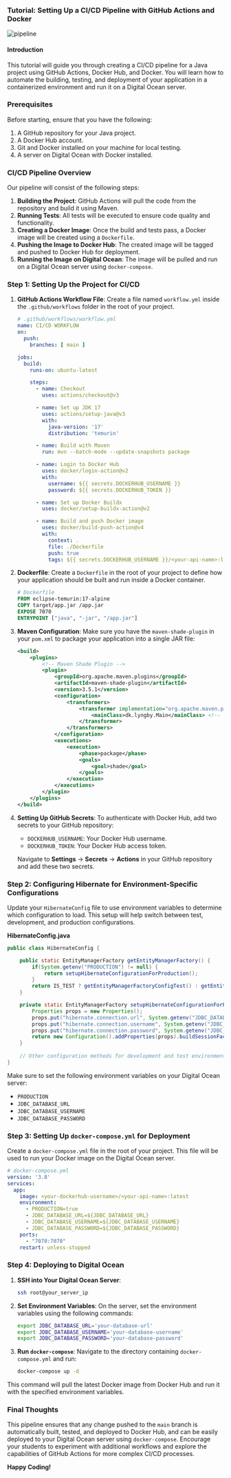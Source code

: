 ### Tutorial: Setting Up a CI/CD Pipeline with GitHub Actions and Docker

<img src="./images/cicd-pipeline.png" alt="pipeline">

#### Introduction
This tutorial will guide you through creating a CI/CD pipeline for a Java project using GitHub Actions, Docker Hub, and Docker. You will learn how to automate the building, testing, and deployment of your application in a containerized environment and run it on a Digital Ocean server.

### Prerequisites
Before starting, ensure that you have the following:
1. A GitHub repository for your Java project.
2. A Docker Hub account.
3. Git and Docker installed on your machine for local testing.
4. A server on Digital Ocean with Docker installed.

### CI/CD Pipeline Overview
Our pipeline will consist of the following steps:

1. **Building the Project**: GitHub Actions will pull the code from the repository and build it using Maven.
2. **Running Tests**: All tests will be executed to ensure code quality and functionality.
3. **Creating a Docker Image**: Once the build and tests pass, a Docker image will be created using a `Dockerfile`.
4. **Pushing the Image to Docker Hub**: The created image will be tagged and pushed to Docker Hub for deployment.
5. **Running the Image on Digital Ocean**: The image will be pulled and run on a Digital Ocean server using `docker-compose`.

### Step 1: Setting Up the Project for CI/CD

1. **GitHub Actions Workflow File**:
   Create a file named `workflow.yml` inside the `.github/workflows` folder in the root of your project.

   ```yaml
   # .github/workflows/workflow.yml
   name: CI/CD WORKFLOW
   on:
     push:
       branches: [ main ]

   jobs:
     build:
       runs-on: ubuntu-latest

       steps:
         - name: Checkout
           uses: actions/checkout@v3

         - name: Set up JDK 17
           uses: actions/setup-java@v3
           with:
             java-version: '17'
             distribution: 'temurin'

         - name: Build with Maven
           run: mvn --batch-mode --update-snapshots package

         - name: Login to Docker Hub
           uses: docker/login-action@v2
           with:
             username: ${{ secrets.DOCKERHUB_USERNAME }}
             password: ${{ secrets.DOCKERHUB_TOKEN }}

         - name: Set up Docker Buildx
           uses: docker/setup-buildx-action@v2

         - name: Build and push Docker image
           uses: docker/build-push-action@v4
           with:
             context: .
             file: ./Dockerfile
             push: true
             tags: ${{ secrets.DOCKERHUB_USERNAME }}/<your-api-name>:latest
   ```

2. **Dockerfile**:
   Create a `Dockerfile` in the root of your project to define how your application should be built and run inside a Docker container.

   ```dockerfile
   # Dockerfile
   FROM eclipse-temurin:17-alpine
   COPY target/app.jar /app.jar
   EXPOSE 7070
   ENTRYPOINT ["java", "-jar", "/app.jar"]
   ```

3. **Maven Configuration**:
   Make sure you have the `maven-shade-plugin` in your `pom.xml` to package your application into a single JAR file:

   ```xml
   <build>
       <plugins>
           <!-- Maven Shade Plugin -->
           <plugin>
               <groupId>org.apache.maven.plugins</groupId>
               <artifactId>maven-shade-plugin</artifactId>
               <version>3.5.1</version>
               <configuration>
                   <transformers>
                       <transformer implementation="org.apache.maven.plugins.shade.resource.ManifestResourceTransformer">
                           <mainClass>dk.lyngby.Main</mainClass> <!-- Update this with your main class -->
                       </transformer>
                   </transformers>
               </configuration>
               <executions>
                   <execution>
                       <phase>package</phase>
                       <goals>
                           <goal>shade</goal>
                       </goals>
                   </execution>
               </executions>
           </plugin>
       </plugins>
   </build>
   ```

4. **Setting Up GitHub Secrets**:
   To authenticate with Docker Hub, add two secrets to your GitHub repository:
    - `DOCKERHUB_USERNAME`: Your Docker Hub username.
    - `DOCKERHUB_TOKEN`: Your Docker Hub access token.

   Navigate to **Settings** → **Secrets** → **Actions** in your GitHub repository and add these two secrets.

### Step 2: Configuring Hibernate for Environment-Specific Configurations

Update your `HibernateConfig` file to use environment variables to determine which configuration to load. This setup will help switch between test, development, and production configurations.

**HibernateConfig.java**

```java
public class HibernateConfig {

    public static EntityManagerFactory getEntityManagerFactory() {
        if(System.getenv("PRODUCTION") != null) {
            return setupHibernateConfigurationForProduction();
        }
        return IS_TEST ? getEntityManagerFactoryConfigTest() : getEntityManagerFactoryConfigDevelopment();
    }

    private static EntityManagerFactory setupHibernateConfigurationForProduction() {
        Properties props = new Properties();
        props.put("hibernate.connection.url", System.getenv("JDBC_DATABASE_URL"));
        props.put("hibernate.connection.username", System.getenv("JDBC_DATABASE_USERNAME"));
        props.put("hibernate.connection.password", System.getenv("JDBC_DATABASE_PASSWORD"));
        return new Configuration().addProperties(props).buildSessionFactory();
    }
    
    // Other configuration methods for development and test environments
}
```

Make sure to set the following environment variables on your Digital Ocean server:
- `PRODUCTION`
- `JDBC_DATABASE_URL`
- `JDBC_DATABASE_USERNAME`
- `JDBC_DATABASE_PASSWORD`

### Step 3: Setting Up `docker-compose.yml` for Deployment

Create a `docker-compose.yml` file in the root of your project. This file will be used to run your Docker image on the Digital Ocean server.

```yaml
# docker-compose.yml
version: '3.8'
services:
  app:
    image: <your-dockerhub-username>/<your-api-name>:latest
    environment:
      - PRODUCTION=true
      - JDBC_DATABASE_URL=${JDBC_DATABASE_URL}
      - JDBC_DATABASE_USERNAME=${JDBC_DATABASE_USERNAME}
      - JDBC_DATABASE_PASSWORD=${JDBC_DATABASE_PASSWORD}
    ports:
      - "7070:7070"
    restart: unless-stopped
```

### Step 4: Deploying to Digital Ocean

1. **SSH into Your Digital Ocean Server**:
   ```bash
   ssh root@your_server_ip
   ```

2. **Set Environment Variables**:
   On the server, set the environment variables using the following commands:

   ```bash
   export JDBC_DATABASE_URL='your-database-url'
   export JDBC_DATABASE_USERNAME='your-database-username'
   export JDBC_DATABASE_PASSWORD='your-database-password'
   ```

3. **Run `docker-compose`**:
   Navigate to the directory containing `docker-compose.yml` and run:

   ```bash
   docker-compose up -d
   ```

This command will pull the latest Docker image from Docker Hub and run it with the specified environment variables.

### Final Thoughts
This pipeline ensures that any change pushed to the `main` branch is automatically built, tested, and deployed to Docker Hub, and can be easily deployed to your Digital Ocean server using `docker-compose`. Encourage your students to experiment with additional workflows and explore the capabilities of GitHub Actions for more complex CI/CD processes.

**Happy Coding!**